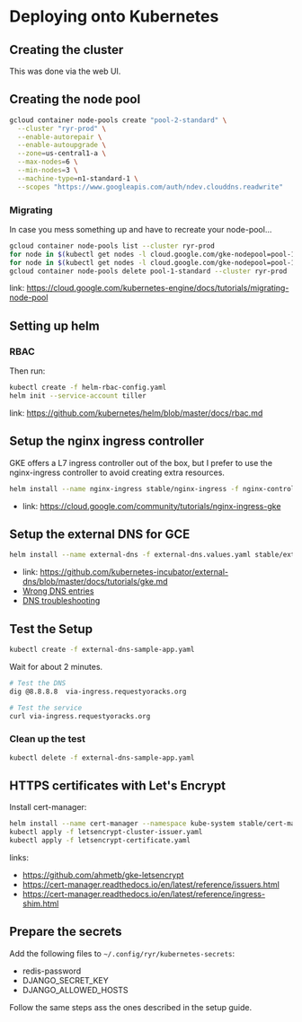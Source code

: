 # Deploying onto Kubernetes

## Creating the cluster

This was done via the web UI.

## Creating the node pool

```bash
gcloud container node-pools create "pool-2-standard" \
  --cluster "ryr-prod" \
  --enable-autorepair \
  --enable-autoupgrade \
  --zone=us-central1-a \
  --max-nodes=6 \
  --min-nodes=3 \
  --machine-type=n1-standard-1 \
  --scopes "https://www.googleapis.com/auth/ndev.clouddns.readwrite"
```

### Migrating

In case you mess something up and have to recreate your node-pool...

```bash
gcloud container node-pools list --cluster ryr-prod
for node in $(kubectl get nodes -l cloud.google.com/gke-nodepool=pool-1-standard -o=name); do kubectl cordon "$node"; done
for node in $(kubectl get nodes -l cloud.google.com/gke-nodepool=pool-1-standard -o=name); do kubectl drain --force --ignore-daemonsets --delete-local-data --grace-period=10 "$node"; done
gcloud container node-pools delete pool-1-standard --cluster ryr-prod
```

link: <https://cloud.google.com/kubernetes-engine/docs/tutorials/migrating-node-pool>

## Setting up helm

### RBAC

Then run:
```bash
kubectl create -f helm-rbac-config.yaml
helm init --service-account tiller
```

link: <https://github.com/kubernetes/helm/blob/master/docs/rbac.md>

## Setup the nginx ingress controller

GKE offers a L7 ingress controller out of the box, but I prefer to use the nginx-ingress controller to avoid creating
extra resources.

```bash
helm install --name nginx-ingress stable/nginx-ingress -f nginx-controller.values.yaml
```

* link: <https://cloud.google.com/community/tutorials/nginx-ingress-gke>

## Setup the external DNS for GCE

```bash
helm install --name external-dns -f external-dns.values.yaml stable/external-dns
```

* link: <https://github.com/kubernetes-incubator/external-dns/blob/master/docs/tutorials/gke.md>
* [Wrong DNS entries](https://github.com/kubernetes-incubator/external-dns/issues/223)
* [DNS troubleshooting](https://developers.google.com/speed/public-dns/docs/troubleshooting)

## Test the Setup

```bash
kubectl create -f external-dns-sample-app.yaml
```

Wait for about 2 minutes.

```bash
# Test the DNS
dig @8.8.8.8  via-ingress.requestyoracks.org

# Test the service
curl via-ingress.requestyoracks.org
```

### Clean up the test

```bash
kubectl delete -f external-dns-sample-app.yaml
```

## HTTPS certificates with Let's Encrypt

Install cert-manager:
```bash
helm install --name cert-manager --namespace kube-system stable/cert-manager
kubectl apply -f letsencrypt-cluster-issuer.yaml
kubectl apply -f letsencrypt-certificate.yaml
```

links:
* <https://github.com/ahmetb/gke-letsencrypt>
* <https://cert-manager.readthedocs.io/en/latest/reference/issuers.html>
* <https://cert-manager.readthedocs.io/en/latest/reference/ingress-shim.html>


## Prepare the secrets

Add the following files to `~/.config/ryr/kubernetes-secrets`:
* redis-password
* DJANGO_SECRET_KEY
* DJANGO_ALLOWED_HOSTS

Follow the same steps ass the ones described in the setup guide.
